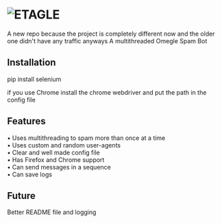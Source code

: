 # ![ETAGLE](https://github.com/Intedai/Etagle/assets/69306633/83c90a6e-ede5-4810-a8ff-c03781abce16)

A new repo because the project is completely different now and the older one didn't have any traffic anyways
A multithreaded Omegle Spam Bot

## Installation
pip install selenium

if you use Chrome install the chrome webdriver and put the path in the config file

## Features
• Uses multithreading to spam more than once at a time  
• Uses custom and random user-agents  
• Clear and well made config file  
• Has Firefox and Chrome support  
• Can send messages in a sequence  
• Can save logs

## Future
Better README file and logging

